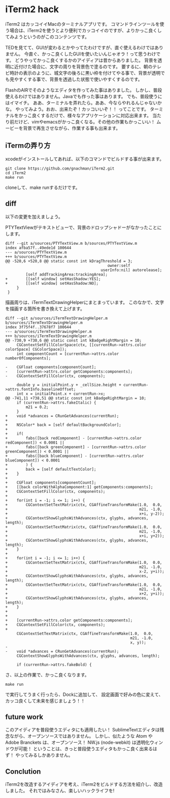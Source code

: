 # iTerm2 hack

iTerm2 はカッコイイMacのターミナルアプリです。
コマンドラインツールを使う場合は、iTerm2を使うとより便利でカッコイイのですが、よりかっこ良くしてみようというのがこのコンテンツです。

TEDを見てて、GUIが変わるとかやってたわけですが、直ぐ使えるわけではありません。
今直ぐ、かっこ良くしたGUIを使いたいんじゃオラ！って思うわけです。
どうやってかっこ良くするかのアイディアは昔からありました。
背景を透明に近付けた場合に、文字の周りを背景色で塗るのです。
要するに、朝のテレビ時計の表示のように、城文字の後ろに黒い枠を付けてやる事で、背景が透明でも見やすくする事で、背景を透過した状態で使いやすくするのです。

FlashのAIRでそのようなエディタを作ってみた事はありました。
しかし、普段使えるわけではありません。Javaでも作った事はあります。
でも、普段使うにはイマイチ。
ああ、ターミナルを弄れたら。ああ、今ならやれるんじゃないかな。
やってみよう。おお、出来たぞ！カッコいいぞ！！
ってことです。
ターミナルをかっこ良くするだけで、様々なアプリケーションに対応出来ます。
当たり前だけど、vimやemacsがかっこ良くなる。その他の作業もかっこいい！
ムービーを背景で再生させながら、作業する事も出来ます。

## iTermの弄り方

xcodeがインストールしてあれば、以下のコマンドでビルドする事が出来ます。

```
git clone https://github.com/gnachman/iTerm2.git
cd iTerm2
make run
```

cloneして、make runするだけです。

## diff

以下の変更を加えましょう。

PTYTextViewがテキストビューで、背景のドロップシャドーがなかったことにします。

```
diff --git a/sources/PTYTextView.m b/sources/PTYTextView.m
index afba57f..49ede1d 100644
--- a/sources/PTYTextView.m
+++ b/sources/PTYTextView.m
@@ -520,6 +520,8 @@ static const int kDragThreshold = 3;
                                             owner:self
                                          userInfo:nil] autorelease];
         [self addTrackingArea:trackingArea];
+        [[self window] setHasShadow:YES];
+        [[self window] setHasShadow:NO];
     }
 }
```

描画周りは、iTermTextDrawingHelperにまとまっています。
このなかで、文字を描画する箇所を書き換えて上げます。

``` 
diff --git a/sources/iTermTextDrawingHelper.m b/sources/iTermTextDrawingHelper.m
index 3f75f4f..37678f7 100644
--- a/sources/iTermTextDrawingHelper.m
+++ b/sources/iTermTextDrawingHelper.m
@@ -730,9 +730,6 @@ static const int kBadgeRightMargin = 10;
     CGContextSetFillColorSpace(ctx, [[currentRun->attrs.color colorSpace] CGColorSpace]);
     int componentCount = [currentRun->attrs.color numberOfComponents];
 
-    CGFloat components[componentCount];
-    [currentRun->attrs.color getComponents:components];
-    CGContextSetFillColor(ctx, components);
 
     double y = initialPoint.y + _cellSize.height + currentRun->attrs.fontInfo.baselineOffset;
     int x = initialPoint.x + currentRun->x;
@@ -741,11 +738,51 @@ static const int kBadgeRightMargin = 10;
     if (currentRun->attrs.fakeItalic) {
         m21 = 0.2;
     }
+    void *advances = CRunGetAdvances(currentRun);
+
+    NSColor* back = [self defaultBackgroundColor];
+
+    if(
+        fabs([back redComponent] - [currentRun->attrs.color redComponent]) < 0.0001 ||
+        fabs([back greenComponent] - [currentRun->attrs.color greenComponent]) < 0.0001 ||
+        fabs([back blueComponent] - [currentRun->attrs.color blueComponent]) < 0.0001
+        ) {
+        back = [self defaultTextColor];
+    }
+
+    CGFloat components[componentCount];
+    [[back colorWithAlphaComponent:1] getComponents:components];
+    CGContextSetFillColor(ctx, components);
+
+    for(int i = -1; i <= 1; i++) {
+        CGContextSetTextMatrix(ctx, CGAffineTransformMake(1.0,  0.0,
+                                                          m21, -1.0,
+                                                          x+i, y-2));
+        CGContextShowGlyphsWithAdvances(ctx, glyphs, advances, length);
+        CGContextSetTextMatrix(ctx, CGAffineTransformMake(1.0,  0.0,
+                                                          m21, -1.0,
+                                                          x+i, y+2));
+        CGContextShowGlyphsWithAdvances(ctx, glyphs, advances, length);
+    }
+
+    for(int i = -1; i <= 1; i++) {
+        CGContextSetTextMatrix(ctx, CGAffineTransformMake(1.0,  0.0,
+                                                          m21, -1.0,
+                                                          x-2, y+i));
+        CGContextShowGlyphsWithAdvances(ctx, glyphs, advances, length);
+        CGContextSetTextMatrix(ctx, CGAffineTransformMake(1.0,  0.0,
+                                                          m21, -1.0,
+                                                          x+2, y+i));
+        CGContextShowGlyphsWithAdvances(ctx, glyphs, advances, length);
+    }
+
+
+    [currentRun->attrs.color getComponents:components];
+    CGContextSetFillColor(ctx, components);
+
     CGContextSetTextMatrix(ctx, CGAffineTransformMake(1.0,  0.0,
                                                       m21, -1.0,
                                                       x, y));
-
-    void *advances = CRunGetAdvances(currentRun);
     CGContextShowGlyphsWithAdvances(ctx, glyphs, advances, length);
 
     if (currentRun->attrs.fakeBold) {
```


さ、以上の作業で、かっこ良くなります。

```
make run
```

で実行してうまく行ったら、Dockに追加して、
設定画面で好みの色に変えて、カッコ良くして未来を感じましょう！！

## future work

このアイディアを普段使うエディタにも適用したい！
SublimeTextエディタは残念ながら、オープンソースではありません。
しかし、似たような Atom や Adobe Branckets は、オープンソース！
NW.js (node-webkit) は透明化ウィンドウが可能！
ということは、きっと普段使うエディタもかっこ良く出来るはず！
やってみるしかありません。

## Conclution

iTerm2を改造するアイディアを考え、iTerm2をビルドする方法を紹介し、改造しました。
それではみなさん、楽しいハックライフを!

